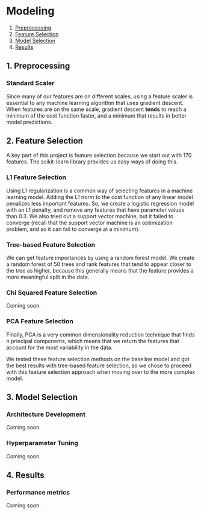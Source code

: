 # Modeling

1. [Preprocessing](#prep)
2. [Feature Selection](#feat_select)
3. [Model Selection](#model_select)
4. [Results](#res)

<a name = "prep"></a>
## 1. Preprocessing
### Standard Scaler
Since many of our features are on different scales, using a feature scaler is
essential to any machine learning algorithm that uses gradient descent. When
features are on the same scale, gradient descent **tends** to reach a minimum
of the cost function faster, and a minimum that results in better model
predictions.

<a name = "feat_select"></a>
## 2. Feature Selection
A key part of this project is feature selection because we start out with 170
features. The scikit-learn library provides us easy ways of doing this.
### L1 Feature Selection
Using L1 regularization is a common way of selecting features in a machine learning
model. Adding the L1 norm to the cost function of any linear model penalizes less
important features. So, we create a logistic regression model with an L1 penalty,
and remove any features that have parameter values than 0.3. We also tried out
a support vector machine, but it failed to converge (recall that the support
vector machine is an optimization problem, and so it can fail to converge at a
minimum).
### Tree-based Feature Selection
We can get feature importances by using a random forest model. We create a
random forest of 50 trees and rank features that tend to appear closer to the
tree as higher, because this generally means that the feature provides a more
meaningful split in the data.
### Chi Squared Feature Selection
Coming soon.
### PCA Feature Selection
Finally, PCA is a very common dimensionality reduction technique that finds
n principal components, which means that we return the features that account
for the most variability in the data.

We tested these feature selection methods on the baseline model and got the best
results with tree-based feature selection, so we chose to proceed with this
feature selection approach when moving over to the more complex model.
<a name = "model_select"></a>
## 3. Model Selection
### Architecture Development
Coming soon.
### Hyperparameter Tuning
Coming soon.

<a name = "res"></a>
## 4. Results
### Performance metrics
Coming soon.
